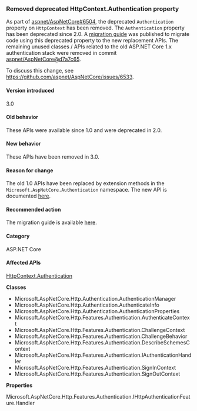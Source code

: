 ### Removed deprecated HttpContext.Authentication property

As part of [aspnet/AspNetCore#6504](https://github.com/aspnet/AspNetCore/pull/6504), the deprecated `Authentication` property on `HttpContext` has been removed. The `Authentication` property has been deprecated since 2.0. A [migration guide](/aspnet/core/migration/1x-to-2x/identity-2x?view=aspnetcore-2.2#use-httpcontext-authentication-extensions) was published to migrate code using this deprecated property to the new replacement APIs. The remaining unused classes / APIs related to the old ASP.NET Core 1.x authentication stack were removed in commit [aspnet/AspNetCore@d7a7c65](https://github.com/aspnet/AspNetCore/commit/d7a7c65).

To discuss this change, see https://github.com/aspnet/AspNetCore/issues/6533.

#### Version introduced

3.0

#### Old behavior

These APIs were available since 1.0 and were deprecated in 2.0.

#### New behavior

These APIs have been removed in 3.0.

#### Reason for change

The old 1.0 APIs have been replaced by extension methods in the `Microsoft.AspNetCore.Authentication` namespace. The new API is documented [here](/dotnet/api/microsoft.aspnetcore.authentication.authenticationhttpcontextextensions?view=aspnetcore-2.2).

#### Recommended action

The migration guide is available [here](/aspnet/core/migration/1x-to-2x/identity-2x?view=aspnetcore-2.2#use-httpcontext-authentication-extensions).

#### Category

ASP.NET Core

#### Affected APIs

[HttpContext.Authentication](/dotnet/api/microsoft.aspnetcore.http.httpcontext.authentication?view=aspnetcore-1.0)

**Classes**

- Microsoft.AspNetCore.Http.Authentication.AuthenticationManager
- Microsoft.AspNetCore.Http.Authentication.AuthenticateInfo
- Microsoft.AspNetCore.Http.Authentication.AuthenticationProperties
- Microsoft.AspNetCore.Http.Features.Authentication.AuthenticateContext
- Microsoft.AspNetCore.Http.Features.Authentication.ChallengeContext
- Microsoft.AspNetCore.Http.Features.Authentication.ChallengeBehavior
- Microsoft.AspNetCore.Http.Features.Authentication.DescribeSchemesContext
- Microsoft.AspNetCore.Http.Features.Authentication.IAuthenticationHandler
- Microsoft.AspNetCore.Http.Features.Authentication.SignInContext
- Microsoft.AspNetCore.Http.Features.Authentication.SignOutContext

**Properties**

Microsoft.AspNetCore.Http.Features.Authentication.IHttpAuthenticationFeature.Handler
